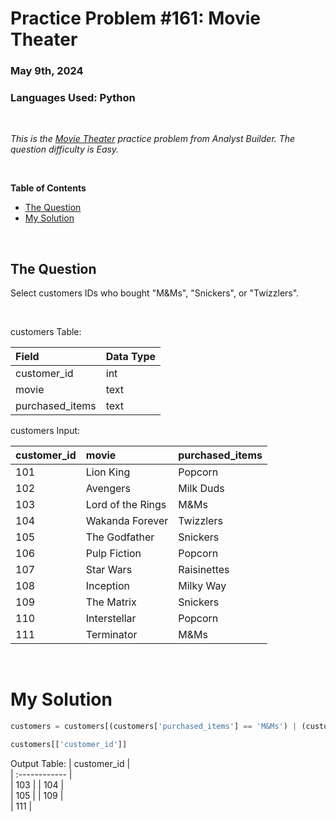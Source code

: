 # **Practice Problem #161: Movie Theater**
### May 9th, 2024
### Languages Used: Python

<br>

*This is the [Movie Theater](https://www.analystbuilder.com/questions/movie-theater-HinSS) practice problem from Analyst Builder. The question difficulty is Easy.*

<br>

**Table of Contents**

-   [The Question](#the-question)
-   [My Solution](#my-solution)
  
<br>

## The Question

Select customers IDs who bought "M&Ms", "Snickers", or "Twizzlers".

<br>

customers Table:

| Field                 | Data Type         | 
| :----------------     | :----------       | 
| customer_id           | int               | 
| movie                 | text              |
| purchased_items       | text              |


customers Input:

| customer_id    | movie              | purchased_items  |                                               
| :------------  | :----------        | :----------      |                                                      
| 101	           | Lion King          | Popcorn          |     
| 102	           | Avengers           | Milk Duds	       |             
| 103	           | Lord of the Rings  | M&Ms             | 
| 104	           | Wakanda Forever    | Twizzlers        |  
| 105	           | The Godfather      | Snickers         |  
| 106	           | Pulp Fiction       | Popcorn          |  
| 107	           | Star Wars          | Raisinettes      |     
| 108	           | Inception          | Milky Way        |  
| 109	           | The Matrix         | Snickers         |  
| 110	           | Interstellar       | Popcorn          |  
| 111	           | Terminator         | M&Ms             |    
                    

<br>

# My Solution

``` Python
customers = customers[(customers['purchased_items'] == 'M&Ms') | (customers['purchased_items'] == 'Snickers') | (customers['purchased_items'] == 'Twizzlers')]

customers[['customer_id']]
```

Output Table:
| customer_id    |                                              
| :------------  |                                                     
| 103	           |
| 104	           |             
| 105	           |
| 109	           |  
| 111	           |  
